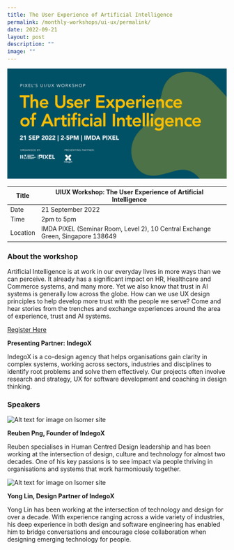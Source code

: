 ```yaml
---
title: The User Experience of Artificial Intelligence
permalink: /monthly-workshops/ui-ux/permalink/
date: 2022-09-21
layout: post
description: ""
image: ""
---
```

![21 Sep- UIUX](/images/UIUX/PIXEL-UIUX-Workshop---The-User-Experience-of-Artificial-Intelligence_1600-x-800_V2.png)

| Title | UIUX Workshop: The User Experience of Artificial Intelligence | | 
| -------- | -------- | --------| 
| Date  | 21 September 2022  | 
| Time  | 2pm to 5pm  |
| Location  | IMDA PIXEL (Seminar Room, Level 2), 10 Central Exchange Green, Singapore 138649 |

### About the workshop 

Artificial Intelligence is at work in our everyday lives in more ways than we can perceive. It already has a significant impact on HR, Healthcare and Commerce systems, and many more. Yet we also know that trust in AI systems is generally low across the globe. How can we use UX design principles to help develop more trust with the people we serve? Come and hear stories from the trenches and exchange experiences around the area of experience, trust and AI systems.
 

[Register Here](https://imda-pixel.sg/event/357)

**Presenting Partner: IndegoX**

IndegoX is a co-design agency that helps organisations gain clarity in complex systems, working across sectors, industries and disciplines to identify root problems and solve them effectively. Our projects often involve research and strategy, UX for software development and coaching in design thinking.

### Speakers 

![Alt text for image on Isomer site](/images/ui-ux/Rubenbnw.png) 

**Reuben Png, Founder of IndegoX**

Reuben specialises in Human Centred Design leadership and has been working at the intersection of design, culture and technology for almost two decades. One of his key passions is to see impact via people thriving in organisations and systems that work harmoniously together.

![Alt text for image on Isomer site](/images/ui-ux/ylbnw.png) 

**Yong Lin, Design Partner of IndegoX**

Yong Lin has been working at the intersection of technology and design for over a decade. With experience ranging across a wide variety of industries, his deep experience in both design and software engineering has enabled him to bridge conversations and encourage close collaboration when designing emerging technology for people.